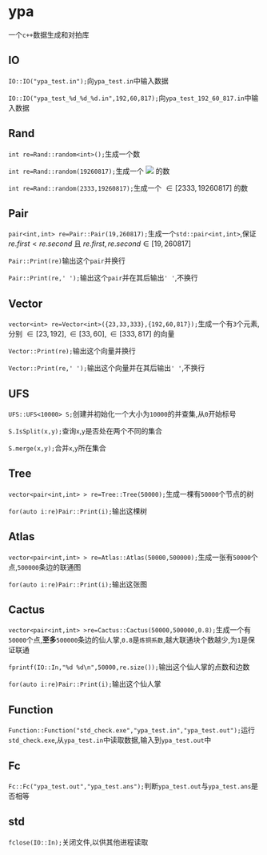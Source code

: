 # ypa
一个`c++`数据生成和对拍库

## IO

`IO::IO("ypa_test.in");`向`ypa_test.in`中输入数据

`IO::IO("ypa_test_%d_%d_%d.in",192,60,817);`向`ypa_test_192_60_817.in`中输入数据
## Rand
`int re=Rand::random<int>();`生成一个数

`int re=Rand::random(19260817);`生成一个 ![](http://00ffcc.cf/images/MommyTalk159282195765445.png) 的数

`int re=Rand::random(2333,19260817);`生成一个 $\in [2333,19260817]$ 的数
## Pair
`pair<int,int> re=Pair::Pair(19,260817);`生成一个`std::pair<int,int>`,保证 $re.first < re.second$ 且 $re.first,re.second\in [19,260817]$

`Pair::Print(re)`输出这个`pair`并换行

`Pair::Print(re,' ');`输出这个`pair`并在其后输出`' '`,不换行
## Vector 
`vector<int> re=Vector<int>({23,33,333},{192,60,817});`生成一个有`3`个元素,分别 $\in [23,192],\in [33,60],\in [333,817]$ 的向量

`Vector::Print(re);`输出这个向量并换行

`Vector::Print(re,' ');`输出这个向量并在其后输出`' '`,不换行
## UFS
`UFS::UFS<10000> S;`创建并初始化一个大小为`10000`的并查集,从`0`开始标号

`S.IsSplit(x,y);`查询`x`,`y`是否处在两个不同的集合

`S.merge(x,y);`合并`x`,`y`所在集合
## Tree
`vector<pair<int,int> > re=Tree::Tree(50000);`生成一棵有`50000`个节点的树

`for(auto i:re)Pair::Print(i);`输出这棵树

## Atlas
`vector<pair<int,int> > re=Atlas::Atlas(50000,500000);`生成一张有`50000`个点,`500000`条边的联通图

`for(auto i:re)Pair::Print(i);`输出这张图
## Cactus
`vector<pair<int,int> >re=Cactus::Cactus(50000,500000,0.8);`生成一个有`50000`个点,**至多**`500000`条边的仙人掌,`0.8`是`炼铜系数`,越大联通块个数越少,为`1`是保证联通

`fprintf(IO::In,"%d %d\n",50000,re.size());`输出这个仙人掌的点数和边数

`for(auto i:re)Pair::Print(i);`输出这个仙人掌
## Function
`Function::Function("std_check.exe","ypa_test.in","ypa_test.out");`运行`std_check.exe`,从`ypa_test.in`中读取数据,输入到`ypa_test.out`中

## Fc
`Fc::Fc("ypa_test.out","ypa_test.ans");`判断`ypa_test.out`与`ypa_test.ans`是否相等

## std
`fclose(IO::In);`关闭文件,以供其他进程读取

